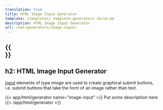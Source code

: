 ```yaml
---
translation: true
title: HTML Image Input Generator
template: /templates/_template-generators-child.md
description: HTML Image Input Generator
url: /net/generators/image-input/
---
```


{{<section overview>}}
---
h2: HTML Image Input Generator
---

[input](https://html.spec.whatwg.org/multipage/input.html#the-input-element) elements of type *image* are used to create graphical submit buttons, i.e. submit buttons that take the form of an image rather than text.

{{< app/html/generator name="image-input" >}}
Put some descriptiion here
{{< /app/html/generator >}}